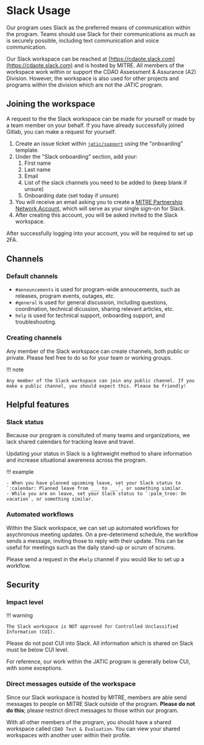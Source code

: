 # Slack Usage

Our program uses Slack as the preferred means of communication within the program. Teams should use Slack for their communications as much as is securely possible, including text communication and voice communication.

Our Slack workspace can be reached at [https://cdaote.slack.com](https://cdaote.slack.com) and is hosted by MITRE. All members of the workspace work within or support the CDAO Assessment & Assurance (A2) Division. However, the workspace is also used for other projects and programs within the division which are not the JATIC program.

## Joining the workspace

A request to the the Slack workspace can be made for yourself or made by a team member on your behalf. If you have already successfully joined Gitlab, you can make a request for yourself.

1. Create an issue ticket within [`jatic/support`](https://gitlab.jatic.net/jatic/support/-/issues/new#) using the "onboarding" template. 
1. Under the "Slack onboarding" section, add your:
    1. First name
    1. Last name
    1. Email
    1. List of the slack channels you need to be added to (keep blank if unsure)
    1. Onboarding date (set today if unsure)
1. You will receive an email asking you to create a [MITRE Partnership Network Account](https://mpn.mitre.org/), which will serve as your single sign-on for Slack.
1. After creating this account, you will be asked invited to the Slack workspace. 

After successfully logging into your account, you will be required to set up 2FA. 

## Channels

### Default channels

- `#announcements` is used for program-wide annoucements, such as releases, program events, outages, etc. 
- `#general` is used for general discussion, including questions, coordination, technical dicussion, sharing relevant articles, etc. 
- `help` is used for technical support, onboarding support, and troubleshooting.

### Creating channels

Any member of the Slack workspace can create channels, both public or private. Please feel free to do so for your team or working groups. 

!!! note

    Any member of the Slack workspace can join any public channel. If you make a public channel, you should expect this. Please be friendly!

## Helpful features

### Slack status

Because our program is consituted of many teams and organizations, we lack shared calendars for tracking leave and travel.

Updating your status in Slack is a lightweight method to share information and increase situational awareness across the program. 

!!! example

    - When you have planned upcoming leave, set your Slack status to `:calendar: Planned leave from ___ to ___`, or something similar.
    - While you are on leave, set your Slack status to `:palm_tree: On vacation`, or something similar. 

### Automated workflows

Within the Slack workspace, we can set up automated workflows for asychronous meeting updates. On a pre-deterimend schedule, the workflow sends a message, inviting those to reply with their update. This can be useful for meetings such as the daily stand-up or scrum of scrums.

Please send a request in the `#help` channel if you would like to set up a workflow.

## Security

### Impact level

!!! warning

    The Slack workspace is NOT approved for Controlled Unclassified Information (CUI). 

Please do not post CUI into Slack. All information which is shared on Slack must be below CUI level. 

For reference, our work within the JATIC program is generally below CUI, with some exceptions.

### Direct messages outside of the workspace

Since our Slack workspace is hosted by MITRE, members are able send messages to people on MITRE Slack outside of the program. **Please do not do this**; please restrict direct messages to those within our program.

With all other members of the program, you should have a shared workspace called `CDAO Test & Evaluation`. You can view your shared workspaces with another user within their profile. 
